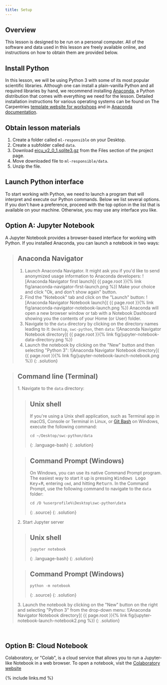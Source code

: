 ```yaml
---
title: Setup
---
```


## Overview

This lesson is designed to be run on a personal computer.
All of the software and data used in this lesson are freely available online,
and instructions on how to obtain them are provided below.

## Install Python

In this lesson, we will be using Python 3 with some of its most popular scientific libraries.
Although one can install a plain-vanilla Python and all required libraries by hand, we recommend installing [Anaconda][anaconda-website],
a Python distribution that comes with everything we need for the lesson.
Detailed installation instructions for various operating systems can be found
on The Carpentries [template website for workshops][anaconda-instructions]
and in [Anaconda documentation][anaconda-install].

## Obtain lesson materials

1. Create a folder called `ml-responsible` on your Desktop.
2. Create a subfolder called `data`.
3. Download [eicu_v2_0_1.sqlite3.gz][eicu-data] from the Files section of the project page.
4. Move downloaded file to `ml-responsible/data`.
5. Unzip the file.

## Launch Python interface

To start working with Python, we need to launch a program that will interpret and execute our Python commands. Below we list several options. If you don't have a preference, proceed with the top option in the list that is available on your machine. Otherwise, you may use any interface
you like.

## Option A: Jupyter Notebook

A Jupyter Notebook provides a browser-based interface for working with Python.
If you installed Anaconda, you can launch a notebook in two ways:

> ## Anaconda Navigator
>
> 1. Launch Anaconda Navigator.
> It might ask you if you'd like to send anonymized usage information to Anaconda developers:
> ![Anaconda Navigator first launch](
{{ page.root }}{% link fig/anaconda-navigator-first-launch.png %})
> Make your choice and click "Ok, and don't show again" button.
> 2. Find the "Notebook" tab and click on the "Launch" button:
> ![Anaconda Navigator Notebook launch](
{{ page.root }}{% link fig/anaconda-navigator-notebook-launch.png %})
> Anaconda will open a new browser window or tab with a Notebook Dashboard showing you the
> contents of your Home (or User) folder.
> 3. Navigate to the `data` directory by clicking on the directory names leading to it:
> `Desktop`, `swc-python`, then `data`:
> ![Anaconda Navigator Notebook directory](
{{ page.root }}{% link fig/jupyter-notebook-data-directory.png %})
> 4. Launch the notebook by clicking on the "New" button and then selecting "Python 3":
> ![Anaconda Navigator Notebook directory](
{{ page.root }}{% link fig/jupyter-notebook-launch-notebook.png %})
{: .solution}

> ## Command line (Terminal)
>
> 1\. Navigate to the `data` directory:
>
> > ## Unix shell
> > If you're using a Unix shell application, such as Terminal app in macOS, Console or Terminal
> > in Linux, or [Git Bash][gitbash] on Windows, execute the following command:
> > ~~~
> > cd ~/Desktop/swc-python/data
> > ~~~
> > {: .language-bash}
> {: .solution}
>
> > ## Command Prompt (Windows)
> > On Windows, you can use its native Command Prompt program.  The easiest way to start it up is
> > pressing <kbd>Windows Logo Key</kbd>+<kbd>R</kbd>, entering `cmd`, and hitting
> > <kbd>Return</kbd>. In the Command Prompt, use the following command to navigate to
> > the `data` folder:
> > ~~~
> > cd /D %userprofile%\Desktop\swc-python\data
> > ~~~
> > {: .source}
> {: .solution}
>
> 2\. Start Jupyter server
>
> > ## Unix shell
> > ~~~
> > jupyter notebook
> > ~~~
> > {: .language-bash}
> {: .solution}
>
> > ## Command Prompt (Windows)
> > ~~~
> > python -m notebook
> > ~~~
> > {: .source}
> {: .solution}
>
> 3\. Launch the notebook by clicking on the "New" button on the right and selecting "Python 3"
> from the drop-down menu:
> ![Anaconda Navigator Notebook directory](
{{ page.root }}{% link fig/jupyter-notebook-launch-notebook2.png %})
{: .solution}

&nbsp; <!-- vertical spacer -->

## Option B: Cloud Notebook

Colaboratory, or "Colab", is a cloud service that allows you to run a Jupyter-like Notebook in a web browser. To open a notebook, visit the [Colaboratory website][google-colab]

[anaconda-install]: https://docs.anaconda.com/anaconda/install
[anaconda-instructions]: https://carpentries.github.io/workshop-template/#python
[anaconda-website]: https://www.anaconda.com/
[gitbash]: https://gitforwindows.org
[eicu-data]: https://doi.org/10.13026/4mxk-na84
[google-colab]: https://colab.research.google.com/

{% include links.md %}
